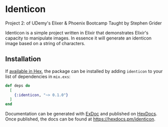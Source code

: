 # Identicon

Project 2: of UDemy's Elixer & Phoenix Bootcamp Taught by Stephen Grider

Identicon is a simple project written in Elixir that demonstrates Elixir's capacity to manipulate images. In essence it will generate an identicon image based on a string of characters.

## Installation

If [available in Hex](https://hex.pm/docs/publish), the package can be installed
by adding `identicon` to your list of dependencies in `mix.exs`:

```elixir
def deps do
  [
    {:identicon, "~> 0.1.0"}
  ]
end
```

Documentation can be generated with [ExDoc](https://github.com/elixir-lang/ex_doc)
and published on [HexDocs](https://hexdocs.pm). Once published, the docs can
be found at <https://hexdocs.pm/identicon>.

